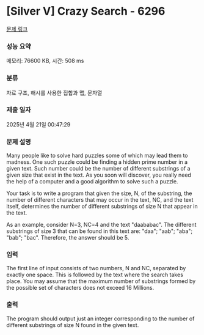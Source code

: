 # [Silver V] Crazy Search - 6296 

[문제 링크](https://www.acmicpc.net/problem/6296) 

### 성능 요약

메모리: 76600 KB, 시간: 508 ms

### 분류

자료 구조, 해시를 사용한 집합과 맵, 문자열

### 제출 일자

2025년 4월 21일 00:47:29

### 문제 설명

<p>Many people like to solve hard puzzles some of which may lead them to madness. One such puzzle could be finding a hidden prime number in a given text. Such number could be the number of different substrings of a given size that exist in the text. As you soon will discover, you really need the help of a computer and a good algorithm to solve such a puzzle.</p>

<p>Your task is to write a program that given the size, N, of the substring, the number of different characters that may occur in the text, NC, and the text itself, determines the number of different substrings of size N that appear in the text.</p>

<p>As an example, consider N=3, NC=4 and the text "daababac". The different substrings of size 3 that can be found in this text are: "daa"; "aab"; "aba"; "bab"; "bac". Therefore, the answer should be 5.</p>

### 입력 

 <p>The first line of input consists of two numbers, N and NC, separated by exactly one space. This is followed by the text where the search takes place. You may assume that the maximum number of substrings formed by the possible set of characters does not exceed 16 Millions.</p>

### 출력 

 <p>The program should output just an integer corresponding to the number of different substrings of size N found in the given text.</p>

